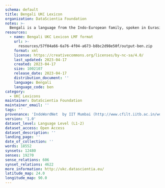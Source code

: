 ```yaml
---
schema: default
title: Bengali UKC Lexicon
organization: DataScientia Foundation
notes: >-
  Bengali is a language from the Indo-European family, spoken in Eurasia. The UKC Lexicon of Bengali is represented as a lexico-semantic network. It consists of words, word senses, synsets, as well as sense-level and synset-level relationships.
resources:
  - name: Bengali UKC Lexicon LMF format
    url: >-
      resources/57f04a66-6a76-4f04-a673-b8bc2d98e50f/output-ben.zip
    format: xml
    license: https://creativecommons.org/licenses/by-nc-sa/4.0/
    last_updated: 2023-04-17
    created: 2023-04-17
    size: 1002107
    release_date: 2023-04-17
    distribution_document: ''
    language: Bengali
    language_code: ben
category:
  - UKC Lexicons
maintainer: DataScientia Foundation
maintainer_email: ''
tags: ''
provenance: 'IndoWordNet  by IIT Mumbai (http://www.cfilt.iitb.ac.in/wordnet/webhwn/); Wiktionary 2022.01. by Wikimedia Foundation (http://en.wiktionary.org); CogNet 2.1 by Khuyagbaatar Batsuren, National University of Mongolia (http://cognet.ukc.disi.unitn.it); KinDiv: Kinship Diversity 1.0 by Temuulen Khishigsuren (http://ukc.disi.unitn.it/index.php/kinship/); UniMet: Universal Metonymy 1.0 by Temuulen Khishigsuren and Gábor Bella (http://ukc.disi.unitn.it/index.php/metonymy/); MorphyNet 2.0 by Gábor Bella and Khuyagbaatar Batsuren (http://ukc.disi.unitn.it/index.php/morphynet/); Antonymy 1.0 by Gábor Bella (http://ukc.datascientia.eu); NorthEuraLex 0.9 by Johannes Dellert and Gerhard Jäger, Eberhard Karls Universität Tübingen (http://northeuralex.org/); Princeton WordNet 2.1 by Princeton University (https://wordnet.princeton.edu)'
version: '1.0'
dataset_level: Language Level (L1-2)
dataset_access: Open Access
dataset_description: ''
landing_page: ''
date_of_collection: ''
words: 18552
synsets: 12480
senses: 19270
sense_relations: 606
synset_relations: 4622
more_information: http://ukc.datascientia.eu/
latitude_map: 24.0
longitude_map: 90.0
---
```

